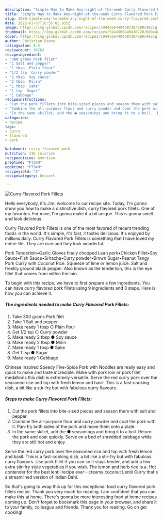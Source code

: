 ```yaml
---
description: "Simple Way to Make Any-night-of-the-week Curry Flavored Pork Fillets"
title: "Simple Way to Make Any-night-of-the-week Curry Flavored Pork Fillets"
slug: 2080-simple-way-to-make-any-night-of-the-week-curry-flavored-pork-fillets
date: 2022-01-07T18:56:02.935Z
image: https://img-global.cpcdn.com/recipes/5944566449438720/680x482cq70/curry-flavored-pork-fillets-recipe-main-photo.jpg
thumbnail: https://img-global.cpcdn.com/recipes/5944566449438720/680x482cq70/curry-flavored-pork-fillets-recipe-main-photo.jpg
cover: https://img-global.cpcdn.com/recipes/5944566449438720/680x482cq70/curry-flavored-pork-fillets-recipe-main-photo.jpg
author: Christian Boone
ratingvalue: 4.5
reviewcount: 30763
recipeingredient:
- "300 grams Pork filet"
- "1 Salt and pepper"
- "1 tbsp  Plain flour"
- "1/2 tsp  Curry powder"
- "2 tbsp  Soy sauce"
- "2 tbsp  Mirin"
- "1 tbsp  Sake"
- "1 tsp  Sugar"
- "1 Cabbage"
recipeinstructions:
- "Cut the pork fillets into bite-sized pieces and season them with salt and pepper."
- "Combine the all-purpose flour and curry powder and coat the pork with it. Pan-fry both sides of the pork and move them onto a plate."
- "In the same skillet, add the ● seasonings and bring it to a boil.  Return the pork and coat quickly. Serve on a bed of shredded cabbage while they are still hot and enjoy."
categories:
- Recipe
tags:
- curry
- flavored
- pork

katakunci: curry flavored pork 
nutrition: 116 calories
recipecuisine: American
preptime: "PT36M"
cooktime: "PT34M"
recipeyield: "1"
recipecategory: Dessert

---
```



![Curry Flavored Pork Fillets](https://img-global.cpcdn.com/recipes/5944566449438720/680x482cq70/curry-flavored-pork-fillets-recipe-main-photo.jpg)

Hello everybody, it's Jim, welcome to our recipe site. Today, I'm gonna show you how to make a distinctive dish, curry flavored pork fillets. One of my favorites. For mine, I'm gonna make it a bit unique. This is gonna smell and look delicious.

Curry Flavored Pork Fillets is one of the most favored of recent trending foods in the world. It's simple, it's fast, it tastes delicious. It's enjoyed by millions daily. Curry Flavored Pork Fillets is something that I have loved my entire life. They are nice and they look wonderful.

Pork Tenderloin•Garlic Gloves finely chopped Lean pork•Chicken Fillet•Soy Sauce•Fish Sauce•Sriracha•Curry powder•Brown Sugar•Peanut Tangy Pork Curry with Coconut Rice. Squeeze of lime or lemon juice. Salt and freshly ground black pepper. Also known as the tenderloin, this is the eye fillet that comes from within the loin.


To begin with this recipe, we have to first prepare a few ingredients. You can have curry flavored pork fillets using 9 ingredients and 3 steps. Here is how you can achieve it.

<!--inarticleads1-->

##### The ingredients needed to make Curry Flavored Pork Fillets:

1. Take 300 grams Pork filet
1. Take 1 Salt and pepper
1. Make ready 1 tbsp ○ Plain flour
1. Get 1/2 tsp ○ Curry powder
1. Make ready 2 tbsp ● Soy sauce
1. Make ready 2 tbsp ● Mirin
1. Make ready 1 tbsp ● Sake
1. Get 1 tsp ● Sugar
1. Make ready 1 Cabbage


Chinese inspired Speedy Five-Spice Pork with Noodles are really easy and quick to make and taste incredible. Make with pork loin or pork fillet medallions this dish is extremely versatile. Serve the red curry pork over the seasoned rice and top with fresh lemon and basil. This is a fast-cooking dish, a bit like a stir-fry but with fabulous curry flavours. 

<!--inarticleads2-->

##### Steps to make Curry Flavored Pork Fillets:

1. Cut the pork fillets into bite-sized pieces and season them with salt and pepper.
1. Combine the all-purpose flour and curry powder and coat the pork with it. Pan-fry both sides of the pork and move them onto a plate.
1. In the same skillet, add the ● seasonings and bring it to a boil.  Return the pork and coat quickly. Serve on a bed of shredded cabbage while they are still hot and enjoy.


Serve the red curry pork over the seasoned rice and top with fresh lemon and basil. This is a fast-cooking dish, a bit like a stir-fry but with fabulous curry flavours. Use pork fillet if you can so it stays tender, and add a few extra stir-fry style vegetables if you wish. The lemon and herb rice is a. Hot contender for the best lentil recipe ever - creamy coconut Lentil Curry that&#39;s a streamlined version of Indian Dahl. 

So that's going to wrap this up for this exceptional food curry flavored pork fillets recipe. Thank you very much for reading. I am confident that you can make this at home. There's gonna be more interesting food at home recipes coming up. Don't forget to bookmark this page in your browser, and share it to your family, colleague and friends. Thank you for reading. Go on get cooking!
